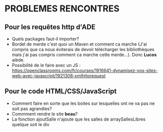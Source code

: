 PROBLEMES RENCONTRES
==

Pour les requêtes http d'ADE
-

* Quels packages faut-il importer?
* Bordel de merde c'est quoi un Maven et comment ca marche (J'ai compris que ca nous éviterais de devoir télécharger les bibliothèques mais j'ai pas compris comment ca marche cette merde...). Donc __Lucos__ alède.
* Possibilité de le faire avec un JS : https://openclassrooms.com/fr/courses/1916641-dynamisez-vos-sites-web-avec-javascript/1921308-xmlhttprequest 

Pour le code HTML/CSS/JavaScript
-

* Comment faire en sorte que les boites sur lesquelles ont ne va pas ne soit pas agrandies?
* Commment rendre le site __beau__?
* La fonction ajoutSalle n'ajoute que les salles de arraySallesLibres quelque soit le div
